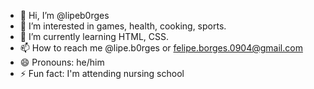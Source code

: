 - 👋 Hi, I’m @lipeb0rges
- 👀 I’m interested in games, health, cooking, sports.
- 🌱 I’m currently learning HTML, CSS.
- 📫 How to reach me @lipe.b0rges or felipe.borges.0904@gmail.com
- 😄 Pronouns: he/him
- ⚡ Fun fact: I'm attending nursing school 
